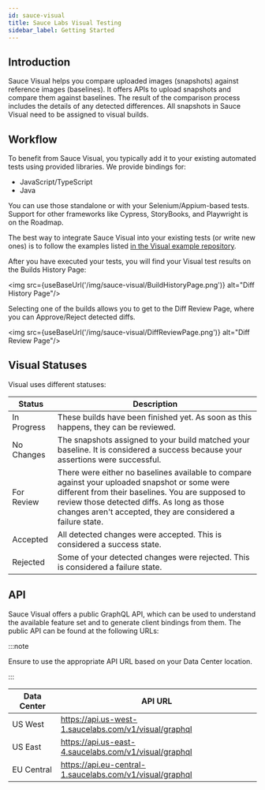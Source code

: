 ```yaml
---
id: sauce-visual
title: Sauce Labs Visual Testing
sidebar_label: Getting Started
---
```


## Introduction

Sauce Visual helps you compare uploaded images (snapshots) against reference images (baselines). It offers APIs to upload snapshots and compare them against baselines. The result of the comparison process includes the details of any detected differences. All snapshots in Sauce Visual need to be assigned to visual builds.

## Workflow

To benefit from Sauce Visual, you typically add it to your existing automated tests using provided libraries. We provide bindings for:

- JavaScript/TypeScript
- Java

You can use those standalone or with your Selenium/Appium-based tests. Support for other frameworks like Cypress, StoryBooks, and Playwright is on the Roadmap.

The best way to integrate Sauce Visual into your existing tests (or write new ones) is to follow the examples listed [in the Visual example repository](https://github.com/saucelabs/visual-examples).

After you have executed your tests, you will find your Visual test results on the Builds History Page:

<img src={useBaseUrl('/img/sauce-visual/BuildHistoryPage.png')} alt="Diff History Page"/>

Selecting one of the builds allows you to get to the Diff Review Page, where you can Approve/Reject detected diffs.

<img src={useBaseUrl('/img/sauce-visual/DiffReviewPage.png')} alt="Diff Review Page"/>

## Visual Statuses

Visual uses different statuses:

| Status      | Description                                                                                                                                                                                                                                                     |
| ----------- | --------------------------------------------------------------------------------------------------------------------------------------------------------------------------------------------------------------------------------------------------------------- |
| In Progress | These builds have been finished yet. As soon as this happens, they can be reviewed.                                                                                                                                                                             |
| No Changes  | The snapshots assigned to your build matched your baseline. It is considered a success because your assertions were successful.                                                                                                                                 |
| For Review  | There were either no baselines available to compare against your uploaded snapshot or some were different from their baselines. You are supposed to review those detected diffs. As long as those changes aren't accepted, they are considered a failure state. |
| Accepted    | All detected changes were accepted. This is considered a success state.                                                                                                                                                                                         |
| Rejected    | Some of your detected changes were rejected. This is considered a failure state.                                                                                                                                                                                |

## API

Sauce Visual offers a public GraphQL API, which can be used to understand the available feature set and to generate client bindings from them. The public API can be found at the following URLs:

:::note

Ensure to use the appropriate API URL based on your Data Center location.

:::

| Data Center | API URL                                                  |
| ----------- | -------------------------------------------------------- |
| US West     | https://api.us-west-1.saucelabs.com/v1/visual/graphql    |
| US East     | https://api.us-east-4.saucelabs.com/v1/visual/graphql    |
| EU Central  | https://api.eu-central-1.saucelabs.com/v1/visual/graphql |
